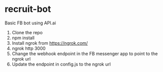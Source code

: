 # recruit-bot
Basic FB bot using API.ai 


1. Clone the repo
2. npm install
3. Install ngrok from https://ngrok.com/
4. ngrok http 3000
5. Change the webhook endpoint in the FB messenger app to point to the ngrok url
6. Update the endpoint in config.js to the ngrok url


